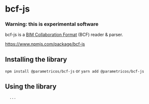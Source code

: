 # bcf-js

### Warning: this is experimental software

bcf-js is a [BIM Collaboration Format](https://technical.buildingsmart.org/standards/bcf/ "BIM Collaboration Format") (BCF) reader & parser.

https://www.npmjs.com/package/bcf-js

## Installing the library
`npm install @parametricos/bcf-js` or `yarn add @parametricos/bcf-js`

## Using the library

```
  ...
```

